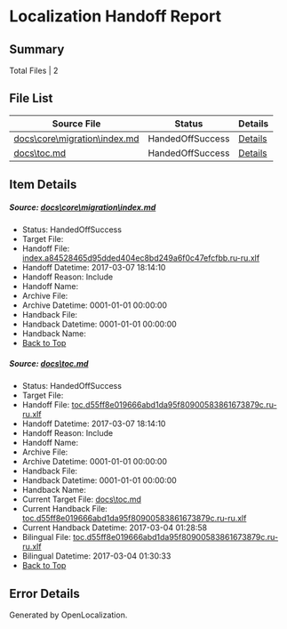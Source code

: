 # <a name='report-top'></a> Localization Handoff Report

## Summary
 Total Files | 2

## File List
 Source File | Status | Details 
 ----------- | ------ | ------- 
 [docs\core\migration\index.md](https://github.com/dotnet/docs/blob/f829714f545314daaa218b241008b5a2955ec589/docs/core/migration/index.md) | HandedOffSuccess | [Details](#5872201f705c07bf692d0dc7f962068632f6b54048)
 [docs\toc.md](https://github.com/dotnet/docs/blob/f829714f545314daaa218b241008b5a2955ec589/docs/toc.md) | HandedOffSuccess | [Details](#45537594e0a00c0c4fda88d2c41dceb085ab9f183449)

## Item Details
##### <a name='5872201f705c07bf692d0dc7f962068632f6b54048'></a> Source: [docs\core\migration\index.md](https://github.com/dotnet/docs/blob/f829714f545314daaa218b241008b5a2955ec589/docs/core/migration/index.md)
* Status: HandedOffSuccess
* Target File: 
* Handoff File: [index.a84528465d95dded404ec8bd249a6f0c47efcfbb.ru-ru.xlf](https://github.com/dotnet/docs.handoff/blob/6883b6f8218f6317b8d78b9608846639031c4845/ol-handoff/dotnet/docs.ru-ru/master/dotnet-core/index.a84528465d95dded404ec8bd249a6f0c47efcfbb.ru-ru.xlf)
* Handoff Datetime: 2017-03-07 18:14:10
* Handoff Reason: Include
* Handoff Name: 
* Archive File: 
* Archive Datetime: 0001-01-01 00:00:00
* Handback File: 
* Handback Datetime: 0001-01-01 00:00:00
* Handback Name: 
* [Back to Top](#report-top)

##### <a name='45537594e0a00c0c4fda88d2c41dceb085ab9f183449'></a> Source: [docs\toc.md](https://github.com/dotnet/docs/blob/f829714f545314daaa218b241008b5a2955ec589/docs/toc.md)
* Status: HandedOffSuccess
* Target File: 
* Handoff File: [toc.d55ff8e019666abd1da95f80900583861673879c.ru-ru.xlf](https://github.com/dotnet/docs.handoff/blob/6883b6f8218f6317b8d78b9608846639031c4845/ol-handoff/dotnet/docs.ru-ru/master/dotnet-core/toc.d55ff8e019666abd1da95f80900583861673879c.ru-ru.xlf)
* Handoff Datetime: 2017-03-07 18:14:10
* Handoff Reason: Include
* Handoff Name: 
* Archive File: 
* Archive Datetime: 0001-01-01 00:00:00
* Handback File: 
* Handback Datetime: 0001-01-01 00:00:00
* Handback Name: 
* Current Target File: [docs\toc.md](https://github.com/dotnet/docs.ru-ru/blob/4d2522075477786c29489265d8a1111b9b1d16db/docs/toc.md)
* Current Handback File: [toc.d55ff8e019666abd1da95f80900583861673879c.ru-ru.xlf](https://github.com/dotnet/docs.handback/blob/9ccab8381483da79c90ed8d00d81386db66edfb1/ol-handback/dotnet/docs.ru-ru/master/dotnet-core/toc.d55ff8e019666abd1da95f80900583861673879c.ru-ru.xlf)
* Current Handback Datetime: 2017-03-04 01:28:58
* Bilingual File: [toc.d55ff8e019666abd1da95f80900583861673879c.ru-ru.xlf](https://github.com/dotnet/docs.handback/blob/9ccab8381483da79c90ed8d00d81386db66edfb1/ol-handback/dotnet/docs.ru-ru/master/dotnet-core/toc.d55ff8e019666abd1da95f80900583861673879c.ru-ru.xlf)
* Bilingual Datetime: 2017-03-04 01:30:33
* [Back to Top](#report-top)


## Error Details

Generated by OpenLocalization.
